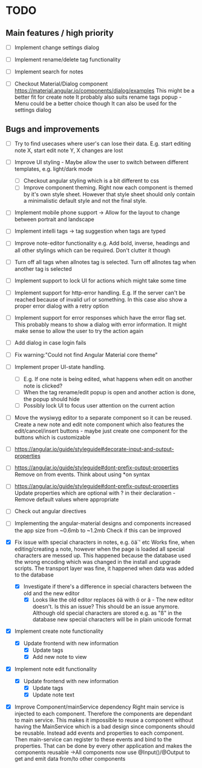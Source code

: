 # TODO
## Main features / high priority
- [ ] Implement change settings dialog
- [ ] Implement rename/delete tag functionality
- [ ] Implement search for notes

- [ ] Checkout Material/Dialog component https://material.angular.io/components/dialog/examples
      This might be a better fit for create note
      It probably also suits rename tags popup - Menu could be a better choice though
      It can also be used for the settings dialog

## Bugs and improvements
- [ ] Try to find usecases where user's can lose their data. E.g. start editing note X, start edit note Y, X changes are lost
- [ ] Improve UI styling - Maybe allow the user to switch between different templates, e.g. light/dark mode
  - [ ] Checkout angular styling which is a bit different to css
  - [ ] Improve component theming. Right now each component is themed by it's own style sheet. However that style sheet should only contain a minimalistic default
        style and not the final style.
- [ ] Implement mobile phone support -> Allow for the layout to change between portrait and landscape
- [ ] Implement intelli tags -> tag suggestion when tags are typed
- [ ] Improve note-editor functionality e.g. Add bold, inverse, headings and all other stylings which can be required. Don't
      clutter it though
- [ ] Turn off all tags when allnotes tag is selected. Turn off allnotes tag when another tag is selected
- [ ] Implement support to lock UI for actions which might take some time
- [ ] Implement support for http-error handling. E.g. If the server can't be reached because of invalid url or something.
      In this case also show a proper error dialog with a retry option
- [ ] Implement support for error responses which have the error flag set. This probably means to show a dialog with error
      information. It might make sense to allow the user to try the action again
- [ ] Add dialog in case login fails
- [ ] Fix warning:"Could not find Angular Material core theme"
- [ ] Implement proper UI-state handling. 
    - [ ] E.g. If one note is being edited, what happens when edit on another note is clicked?
    - [ ] When the tag rename/edit popup is open and another action is done, the popup should hide
    - [ ] Possibly lock UI to focus user attention on the current action
- [ ] Move the wysiwyg editor to a separate component so it can be reused. Create a new note and edit note component which also features
      the edit/cancel/insert buttons - maybe just create one component for the buttons which is customizable
- [ ] https://angular.io/guide/styleguide#decorate-input-and-output-properties
- [ ] https://angular.io/guide/styleguide#dont-prefix-output-properties
      Remove on from events. Think about using *on syntax
- [ ] https://angular.io/guide/styleguide#dont-prefix-output-properties
      Update properties which are optional with ? in their declaration - Remove default values where appropriate
- [ ] Check out angular directives
- [ ] Implementing the angular-material designs and components increased the app size from ~0.6mb to ~1.2mb
      Check if this can be improved
- [x] Fix issue with special characters in notes, e.g. öä`' etc
    Works fine, when editing/creating a note, however when the page is loaded
    all special characters are messed up.
    This happened because the database used the wrong encoding which was changed in the install and upgrade scripts.
    The transport layer was fine, it happened when data was added to the database
  - [x] Investigate if there's a difference in special characters between the old and the new editor
    - [x] Looks like the old editor replaces öä with &ouml; or &auml; - The new editor doesn't. Is this an issue?
          This should be an issue anymore. Although old special characters are stored e.g. as "&szlig;" in the database
          new special characters will be in plain unicode format
- [x] Implement create note functionality
  - [x] Update frontend with new information
    - [x] Update tags
    - [x] Add new note to view
- [x] Implement note edit functionality
  - [x] Update frontend with new information
    - [x] Update tags
    - [x] Update note text
- [x] Improve Component/mainService dependency
      Right main service is injected to each component. Therefore the components are dependant to main service. This
      makes it impossible to reuse a component without having the MainService which is a bad design since components
      should be reusable. Instead add events and properties to each component. Then main-service can register to these
      events and bind to the properties. That can be done by every other application and makes the components reusable
      ->All components now use @Input()/@Output to get and emit data from/to other components


